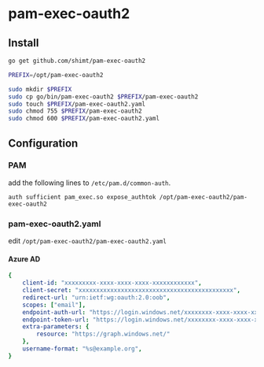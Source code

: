 # pam-exec-oauth2

## Install

```bash
go get github.com/shimt/pam-exec-oauth2

PREFIX=/opt/pam-exec-oauth2

sudo mkdir $PREFIX
sudo cp go/bin/pam-exec-oauth2 $PREFIX/pam-exec-oauth2
sudo touch $PREFIX/pam-exec-oauth2.yaml
sudo chmod 755 $PREFIX/pam-exec-oauth2
sudo chmod 600 $PREFIX/pam-exec-oauth2.yaml
```

## Configuration

### PAM

add the following lines to `/etc/pam.d/common-auth`. 

```
auth sufficient pam_exec.so expose_authtok /opt/pam-exec-oauth2/pam-exec-oauth2
```

### pam-exec-oauth2.yaml

edit `/opt/pam-exec-oauth2/pam-exec-oauth2.yaml`

#### Azure AD

```yaml
{
    client-id: "xxxxxxxxx-xxxx-xxxx-xxxx-xxxxxxxxxxxx",
	client-secret: "xxxxxxxxxxxxxxxxxxxxxxxxxxxxxxxxxxxxxxxxxxxx",
	redirect-url: "urn:ietf:wg:oauth:2.0:oob",
    scopes: ["email"],
	endpoint-auth-url: "https://login.windows.net/xxxxxxxx-xxxx-xxxx-xxxx-xxxxxxxxxxxx/oauth2/authorize",
	endpoint-token-url: "https://login.windows.net/xxxxxxxx-xxxx-xxxx-xxxx-xxxxxxxxxxxx/oauth2/token",
	extra-parameters: {
		resource: "https://graph.windows.net/"
	},
	username-format: "%s@example.org",
}
```